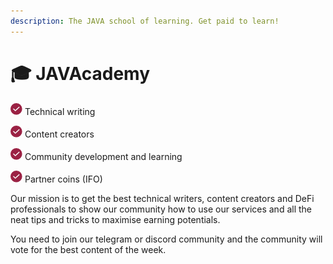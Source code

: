 ```yaml
---
description: The JAVA school of learning. Get paid to learn!
---
```


# 🎓  JAVAcademy

![](.gitbook/assets/grupo-1115.png) Technical writing

![](.gitbook/assets/grupo-1115.png) Content creators 

![](.gitbook/assets/grupo-1115.png) Community development and learning 

![](.gitbook/assets/grupo-1115.png) Partner coins \(IFO\)

Our mission is to get the best technical writers, content creators and DeFi professionals to show our community how to use our services and all the neat tips and tricks to maximise earning potentials.

You need to join our telegram or discord community and the community will vote for the best content of the week.

  


